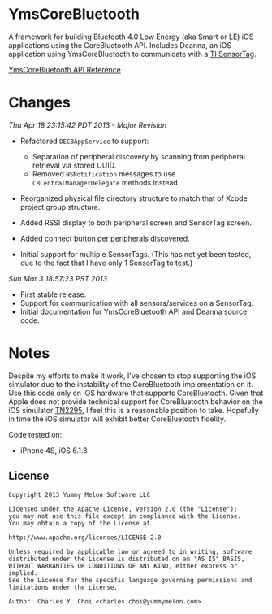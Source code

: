 # YmsCoreBluetooth

A framework for building Bluetooth 4.0 Low Energy (aka Smart or LE) iOS applications using the CoreBluetooth API. Includes Deanna, an iOS application using YmsCoreBluetooth to communicate with a [TI SensorTag](http://processors.wiki.ti.com/index.php/Bluetooth_SensorTag).

[YmsCoreBluetooth API Reference](http://kickingvegas.github.io/YmsCoreBluetooth/appledoc/hierarchy.html)

# Changes

*Thu Apr 18 23:15:42 PDT 2013 - Major Revision*

* Refactored `DECBAppService` to support:
    * Separation of peripheral discovery by scanning from peripheral retrieval via stored UUID.
    * Removed `NSNotification` messages to use `CBCentralManagerDelegate` methods instead.

* Reorganized physical file directory structure to match that of Xcode project group structure.

* Added RSSI display to both peripheral screen and SensorTag screen.

* Added connect button per peripherals discovered.

* Initial support for multiple SensorTags. (This has not yet been tested, due to the fact that I have only 1 SensorTag to test.)


*Sun Mar  3 18:57:23 PST 2013* 

* First stable release.
* Support for communication with all sensors/services on a SensorTag.
* Initial documentation for YmsCoreBluetooth API and Deanna source code.

# Notes

Despite my efforts to make it work, I've chosen to stop supporting the iOS simulator due to the instability of the CoreBluetooth implementation on it. Use this code only on iOS hardware that supports CoreBluetooth. Given that Apple does not provide technical support for CoreBluetooth behavior on the iOS simulator [TN2295](http://developer.apple.com/library/ios/#technotes/tn2295/_index.html), I feel this is a reasonable position to take. Hopefully in time the iOS simulator will exhibit better CoreBluetooth fidelity.

Code tested on:

* iPhone 4S, iOS 6.1.3


## License

    Copyright 2013 Yummy Melon Software LLC

    Licensed under the Apache License, Version 2.0 (the "License");
    you may not use this file except in compliance with the License.
    You may obtain a copy of the License at

    http://www.apache.org/licenses/LICENSE-2.0

    Unless required by applicable law or agreed to in writing, software
    distributed under the License is distributed on an "AS IS" BASIS,
    WITHOUT WARRANTIES OR CONDITIONS OF ANY KIND, either express or implied.
    See the License for the specific language governing permissions and
    limitations under the License.

    Author: Charles Y. Choi <charles.choi@yummymelon.com>





